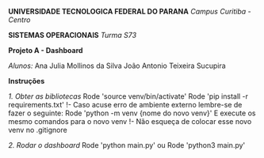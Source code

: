 **UNIVERSIDADE TECNOLOGICA FEDERAL DO PARANA**
*Campus Curitiba - Centro*

**SISTEMAS OPERACIONAIS**
*Turma S73*

**Projeto A - Dashboard**

*Alunos:*
Ana Julia Mollinos da Silva
João Antonio Teixeira Sucupira

**Instruções**

*1. Obter as bibliotecas*
Rode 'source venv/bin/activate'
Rode 'pip install -r requirements.txt'
!- Caso acuse erro de ambiente externo lembre-se de fazer o seguinte:
Rode 'python -m venv {nome do novo venv}'
E execute os mesmo comandos para o novo venv
!- Não esqueça de colocar esse novo venv no .gitignore

*2. Rodar o dashboard*
Rode 'python main.py' ou
Rode 'python3 main.py'